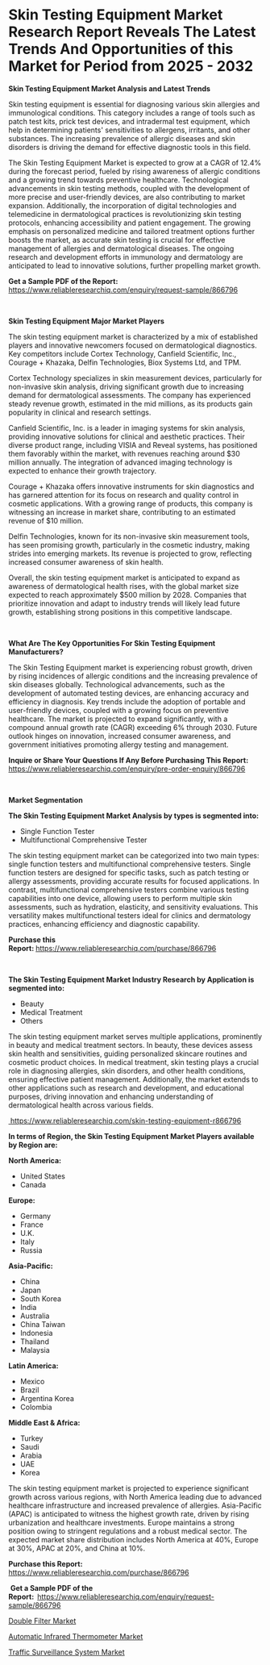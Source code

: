 <p><h1>Skin Testing Equipment Market Research Report Reveals The Latest Trends And Opportunities of this Market for Period from 2025 - 2032</h1></p><p><strong>Skin Testing Equipment Market Analysis and Latest Trends</strong></p>
<p><p>Skin testing equipment is essential for diagnosing various skin allergies and immunological conditions. This category includes a range of tools such as patch test kits, prick test devices, and intradermal test equipment, which help in determining patients' sensitivities to allergens, irritants, and other substances. The increasing prevalence of allergic diseases and skin disorders is driving the demand for effective diagnostic tools in this field.</p><p>The Skin Testing Equipment Market is expected to grow at a CAGR of 12.4% during the forecast period, fueled by rising awareness of allergic conditions and a growing trend towards preventive healthcare. Technological advancements in skin testing methods, coupled with the development of more precise and user-friendly devices, are also contributing to market expansion. Additionally, the incorporation of digital technologies and telemedicine in dermatological practices is revolutionizing skin testing protocols, enhancing accessibility and patient engagement. The growing emphasis on personalized medicine and tailored treatment options further boosts the market, as accurate skin testing is crucial for effective management of allergies and dermatological diseases. The ongoing research and development efforts in immunology and dermatology are anticipated to lead to innovative solutions, further propelling market growth.</p></p>
<p><strong>Get a Sample PDF of the Report:&nbsp;</strong> <a href="https://www.reliableresearchiq.com/enquiry/request-sample/866796?utm_campaign=1842&utm_medium=2&utm_source=Github&utm_content=ia&utm_term=19022025&utm_id=skin-testing-equipment">https://www.reliableresearchiq.com/enquiry/request-sample/866796</a></p>
<p>&nbsp;</p>
<p><strong>Skin Testing Equipment Major Market Players</strong></p>
<p><p>The skin testing equipment market is characterized by a mix of established players and innovative newcomers focused on dermatological diagnostics. Key competitors include Cortex Technology, Canfield Scientific, Inc., Courage + Khazaka, Delfin Technologies, Biox Systems Ltd, and TPM. </p><p>Cortex Technology specializes in skin measurement devices, particularly for non-invasive skin analysis, driving significant growth due to increasing demand for dermatological assessments. The company has experienced steady revenue growth, estimated in the mid millions, as its products gain popularity in clinical and research settings.</p><p>Canfield Scientific, Inc. is a leader in imaging systems for skin analysis, providing innovative solutions for clinical and aesthetic practices. Their diverse product range, including VISIA and Reveal systems, has positioned them favorably within the market, with revenues reaching around $30 million annually. The integration of advanced imaging technology is expected to enhance their growth trajectory.</p><p>Courage + Khazaka offers innovative instruments for skin diagnostics and has garnered attention for its focus on research and quality control in cosmetic applications. With a growing range of products, this company is witnessing an increase in market share, contributing to an estimated revenue of $10 million.</p><p>Delfin Technologies, known for its non-invasive skin measurement tools, has seen promising growth, particularly in the cosmetic industry, making strides into emerging markets. Its revenue is projected to grow, reflecting increased consumer awareness of skin health.</p><p>Overall, the skin testing equipment market is anticipated to expand as awareness of dermatological health rises, with the global market size expected to reach approximately $500 million by 2028. Companies that prioritize innovation and adapt to industry trends will likely lead future growth, establishing strong positions in this competitive landscape.</p></p>
<p>&nbsp;</p>
<p><strong>What Are The Key Opportunities For Skin Testing Equipment Manufacturers?</strong></p>
<p><p>The Skin Testing Equipment market is experiencing robust growth, driven by rising incidences of allergic conditions and the increasing prevalence of skin diseases globally. Technological advancements, such as the development of automated testing devices, are enhancing accuracy and efficiency in diagnosis. Key trends include the adoption of portable and user-friendly devices, coupled with a growing focus on preventive healthcare. The market is projected to expand significantly, with a compound annual growth rate (CAGR) exceeding 6% through 2030. Future outlook hinges on innovation, increased consumer awareness, and government initiatives promoting allergy testing and management.</p></p>
<p><strong>Inquire or Share Your Questions If Any Before Purchasing This Report:</strong> <a href="https://www.reliableresearchiq.com/enquiry/pre-order-enquiry/866796?utm_campaign=1842&utm_medium=2&utm_source=Github&utm_content=ia&utm_term=19022025&utm_id=skin-testing-equipment">https://www.reliableresearchiq.com/enquiry/pre-order-enquiry/866796</a></p>
<p>&nbsp;</p>
<p><strong>Market Segmentation</strong></p>
<p><strong>The Skin Testing Equipment Market Analysis by types is segmented into:</strong></p>
<p><ul><li>Single Function Tester</li><li>Multifunctional Comprehensive Tester</li></ul></p>
<p><p>The skin testing equipment market can be categorized into two main types: single function testers and multifunctional comprehensive testers. Single function testers are designed for specific tasks, such as patch testing or allergy assessments, providing accurate results for focused applications. In contrast, multifunctional comprehensive testers combine various testing capabilities into one device, allowing users to perform multiple skin assessments, such as hydration, elasticity, and sensitivity evaluations. This versatility makes multifunctional testers ideal for clinics and dermatology practices, enhancing efficiency and diagnostic capability.</p></p>
<p><strong>Purchase this Report:&nbsp;</strong><a href="https://www.reliableresearchiq.com/purchase/866796?utm_campaign=1842&utm_medium=2&utm_source=Github&utm_content=ia&utm_term=19022025&utm_id=skin-testing-equipment">https://www.reliableresearchiq.com/purchase/866796</a></p>
<p>&nbsp;</p>
<p><strong>The Skin Testing Equipment Market Industry Research by Application is segmented into:</strong></p>
<p><ul><li>Beauty</li><li>Medical Treatment</li><li>Others</li></ul></p>
<p><p>The skin testing equipment market serves multiple applications, prominently in beauty and medical treatment sectors. In beauty, these devices assess skin health and sensitivities, guiding personalized skincare routines and cosmetic product choices. In medical treatment, skin testing plays a crucial role in diagnosing allergies, skin disorders, and other health conditions, ensuring effective patient management. Additionally, the market extends to other applications such as research and development, and educational purposes, driving innovation and enhancing understanding of dermatological health across various fields.</p></p>
<p><a href="https://www.reliableresearchiq.com/skin-testing-equipment-r866796?utm_campaign=1842&utm_medium=2&utm_source=Github&utm_content=ia&utm_term=19022025&utm_id=skin-testing-equipment">&nbsp;https://www.reliableresearchiq.com/skin-testing-equipment-r866796</a></p>
<p><strong>In terms of Region, the Skin Testing Equipment Market Players available by Region are:</strong></p>
<p>
    <p> <strong> North America: </strong>
        <ul>
            <li>United States</li>
            <li>Canada</li>
        </ul>
        </p> 
    <p> <strong> Europe: </strong>
        <ul>
            <li>Germany</li>
            <li>France</li>
            <li>U.K.</li>
            <li>Italy</li>
            <li>Russia</li>
        </ul>
        </p> 
    <p> <strong> Asia-Pacific: </strong>
        <ul>
            <li>China</li>
            <li>Japan</li>
            <li>South Korea</li>
            <li>India</li>
            <li>Australia</li>
            <li>China Taiwan</li>
            <li>Indonesia</li>
            <li>Thailand</li>
            <li>Malaysia</li>
        </ul>
        </p> 
    <p> <strong> Latin America: </strong>
        <ul>
            <li>Mexico</li>
            <li>Brazil</li>
            <li>Argentina Korea</li>
            <li>Colombia</li>
        </ul>
        </p> 
    <p> <strong> Middle East & Africa: </strong>
        <ul>
            <li>Turkey</li>
            <li>Saudi</li>
            <li>Arabia</li>
            <li>UAE</li>
            <li>Korea</li>
        </ul>
    </p>
    </p>
<p><p>The skin testing equipment market is projected to experience significant growth across various regions, with North America leading due to advanced healthcare infrastructure and increased prevalence of allergies. Asia-Pacific (APAC) is anticipated to witness the highest growth rate, driven by rising urbanization and healthcare investments. Europe maintains a strong position owing to stringent regulations and a robust medical sector. The expected market share distribution includes North America at 40%, Europe at 30%, APAC at 20%, and China at 10%.</p></p>
<p><strong>Purchase this Report: </strong><a href="https://www.reliableresearchiq.com/purchase/866796?utm_campaign=1842&utm_medium=2&utm_source=Github&utm_content=ia&utm_term=19022025&utm_id=skin-testing-equipment">https://www.reliableresearchiq.com/purchase/866796</a></p>
<p>&nbsp;<strong>Get a Sample PDF of the Report:&nbsp;&nbsp;</strong><a href="https://www.reliableresearchiq.com/enquiry/request-sample/866796?utm_campaign=1842&utm_medium=2&utm_source=Github&utm_content=ia&utm_term=19022025&utm_id=skin-testing-equipment">https://www.reliableresearchiq.com/enquiry/request-sample/866796</a></p>
<p><strong></strong></p>
<p><p><a href="https://github.com/shafriusizi/Market-Research-Report-List-1/blob/main/double-filter-market.md?utm_campaign=1842&utm_medium=2&utm_source=Github&utm_content=ia&utm_term=19022025&utm_id=skin-testing-equipment">Double Filter Market</a></p><p><a href="https://github.com/kukolkasimo5/Market-Research-Report-List-1/blob/main/automatic-infrared-thermometer-market.md?utm_campaign=1842&utm_medium=2&utm_source=Github&utm_content=ia&utm_term=19022025&utm_id=skin-testing-equipment">Automatic Infrared Thermometer Market</a></p><p><a href="https://github.com/mudgeadamsvx/Market-Research-Report-List-1/blob/main/traffic-surveillance-system-market.md?utm_campaign=1842&utm_medium=2&utm_source=Github&utm_content=ia&utm_term=19022025&utm_id=skin-testing-equipment">Traffic Surveillance System Market</a></p></p>